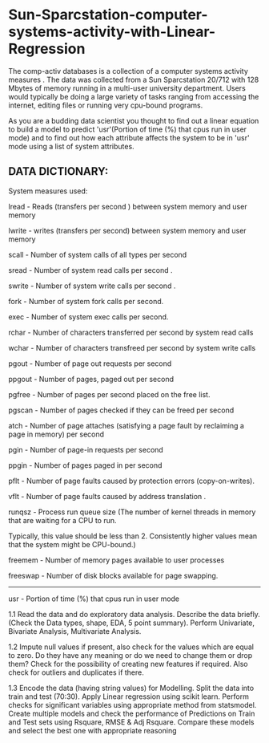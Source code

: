 # Sun-Sparcstation-computer-systems-activity-with-Linear-Regression

The comp-activ databases is a collection of a computer systems activity measures .
The data was collected from a Sun Sparcstation 20/712 with 128 Mbytes of memory running in a multi-user university department. Users would typically be doing a large variety of tasks ranging from accessing the internet, editing files or running very cpu-bound programs. 

As you are a budding data scientist you thought to find out a linear equation to build a model to predict 'usr'(Portion of time (%) that cpus run in user mode) and to find out how each attribute affects the system to be in 'usr' mode using a list of system attributes.

DATA DICTIONARY:
-----------------------
System measures used:

lread - Reads (transfers per second ) between system memory and user memory

lwrite - writes (transfers per second) between system memory and user memory

scall - Number of system calls of all types per second

sread - Number of system read calls per second .

swrite - Number of system write calls per second .

fork - Number of system fork calls per second.

exec - Number of system exec calls per second.

rchar - Number of characters transferred per second by system read calls

wchar - Number of characters transfreed per second by system write calls

pgout - Number of page out requests per second

ppgout - Number of pages, paged out per second

pgfree - Number of pages per second placed on the free list.

pgscan - Number of pages checked if they can be freed per second

atch - Number of page attaches (satisfying a page fault by reclaiming a page in memory) per second

pgin - Number of page-in requests per second

ppgin - Number of pages paged in per second

pflt - Number of page faults caused by protection errors (copy-on-writes).

vflt - Number of page faults caused by address translation .

runqsz - Process run queue size (The number of kernel threads in memory that are waiting for a CPU to run.

Typically, this value should be less than 2. Consistently higher values mean that the system might be CPU-bound.)

freemem - Number of memory pages available to user processes

freeswap - Number of disk blocks available for page swapping.

------------------------
usr - Portion of time (%) that cpus run in user mode

1.1 Read the data and do exploratory data analysis. Describe the data briefly. (Check the Data types, shape, EDA, 5 point summary). Perform Univariate, Bivariate Analysis, Multivariate Analysis.

1.2 Impute null values if present, also check for the values which are equal to zero. Do they have any meaning or do we need to change them or drop them? Check for the possibility of creating new features if required. Also check for outliers and duplicates if there.

1.3 Encode the data (having string values) for Modelling. Split the data into train and test (70:30). Apply Linear regression using scikit learn. Perform checks for significant variables using appropriate method from statsmodel. Create multiple models and check the performance of Predictions on Train and Test sets using Rsquare, RMSE & Adj Rsquare. Compare these models and select the best one with appropriate reasoning
